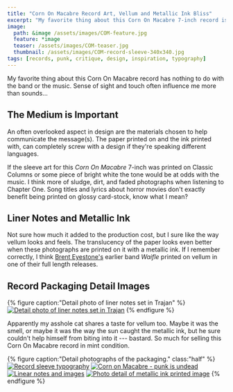 ```yaml
---
title: "Corn On Macabre Record Art, Vellum and Metallic Ink Bliss"
excerpt: "My favorite thing about this Corn On Macabre 7-inch record is the use of vellum and metallic inks in the sleeve."
image: 
  path: &image /assets/images/COM-feature.jpg
  feature: *image
  teaser: /assets/images/COM-teaser.jpg
  thumbnail: /assets/images/COM-record-sleeve-340x340.jpg
tags: [records, punk, critique, design, inspiration, typography]
---
```


My favorite thing about this Corn On Macabre record has nothing to do with the band or the music. Sense of sight and touch often influence me more than sounds...

## The Medium is Important

An often overlooked aspect in design are the materials chosen to help communicate the message(s). The paper printed on and the ink printed with, can completely screw with a design if they're speaking different languages.

If the sleeve art for this *Corn On Macabre* 7-inch was printed on Classic Columns or some piece of bright white the tone would be at odds with the music. I think more of sludge, dirt, and faded photographs when listening to Chapter One. Song titles and lyrics about horror movies don't exactly benefit being printed on glossy card-stock, know what I mean?

## Liner Notes and Metallic Ink

Not sure how much it added to the production cost, but I sure like the way vellum looks and feels. The translucency of the paper looks even better when these photographs are printed on it with a metallic ink. If I remember correctly, I think [Brent Eyestone's](http://www.discogs.com/artist/Brent+Eyestone) earlier band *Waifle* printed on vellum in one of their full length releases.

## Record Packaging Detail Images

{% figure caption:"Detail photo of liner notes set in Trajan" %}
[![Detail photo of liner notes set in Trajan](/assets/images/COM-metallic-ink-trajan-620x197.jpg)](/assets/images/COM-metallic-ink-trajan.jpg "Everyone's favorite movie poster typeface, Trajan.")
{% endfigure %}

Apparently my asshole cat shares a taste for vellum too. Maybe it was the smell, or maybe it was the way the sun caught the metallic ink, but he sure couldn't help himself from biting into it --- bastard. So much for selling this Corn On Macabre record in mint condition.

{% figure caption:"Detail photographs of the packaging." class:"half" %}
[![Record sleeve typography](/assets/images/COM-record-sleeve-typography-300.jpg)](/assets/images/COM-record-sleeve-typography.jpg)
[![Corn on Macabre - punk is undead](/assets/images/COM-punk-is-undead-300.jpg)](/assets/images/COM-punk-is-undead.jpg)
[![Linear notes and images](/assets/images/COM-record-sleeve-300.jpg)](/assets/images/COM-record-sleeve.jpg)
[![Photo detail of metallic ink printed image](/assets/images/COM-metallic-ink-image-300.jpg)](/assets/images/COM-metallic-ink-image.jpg)
{% endfigure %}
